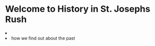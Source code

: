 <!DOCTYPE html>
<html>
  <title>History</title>
  
  <h1>Welcome to History in St. Josephs Rush</h1>
  
  <li>
  <li>how we find out about the past</li>
  
  
  
</html>

